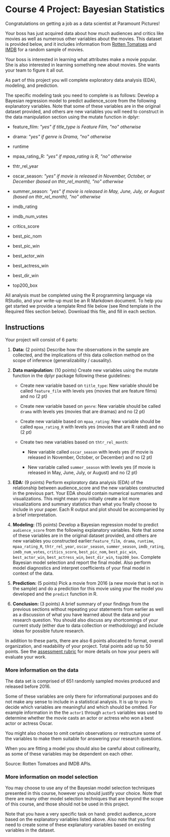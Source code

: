 # Course 4 Project: Bayesian Statistics

Congratulations on getting a job as a data scientist at Paramount Pictures! 

Your boss has just acquired data about how much audiences and critics like movies as well as numerous other variables about the movies. This dataset is provided below, and it includes information from [Rotten Tomatoes](https://www.rottentomatoes.com/) and [IMDB](https://www.imdb.com/) for a random sample of movies.

Your boss is interested in learning what attributes make a movie popular. She is also interested in learning something new about movies. She wants your team to figure it all out.

As part of this project you will complete exploratory data analysis (EDA), modeling, and prediction.

The specific modeling task you need to complete is as follows: Develop a Bayesian regression model to predict audience_score from the following explanatory variables. Note that some of these variables are in the original dataset provided, and others are new variables you will need to construct in the data manipulation section using the mutate function in dplyr:

- feature_film: *"yes" if title_type is Feature Film, "no" otherwise*

- drama: *"yes" if genre is Drama, "no" otherwise*

- runtime

- mpaa_rating_R: *"yes" if mpaa_rating is R, "no" otherwise*

- thtr_rel_year

- oscar_season: *"yes" if movie is released in November, October, or December (based on thtr_rel_month), "no" otherwise*

- summer_season: *"yes" if movie is released in May, June, July, or August (based on thtr_rel_month), "no" otherwise*

- imdb_rating

- imdb_num_votes

- critics_score

- best_pic_nom

- best_pic_win

- best_actor_win

- best_actress_win

- best_dir_win

- top200_box

All analysis must be completed using the R programming language via RStudio, and your write-up must be an R Markdown document. To help you get started we provide a template Rmd file below (see Rmd template in the Required files section below). Download this file, and fill in each section.

## Instructions

Your project will consist of 6 parts:

1. **Data:** (2 points) Describe how the observations in the sample are collected, and the implications of this data collection method on the scope of inference (generalizability / causality).

2. **Data manipulation:** (10 points) Create new variables using the mutate function in the dplyr package following these guidelines:

    * Create new variable based on `title_type`: New variable should be called `feature_film` with levels yes (movies that are feature films) and no (2 pt)

    * Create new variable based on `genre`: New variable should be called `drama` with levels yes (movies that are dramas) and no (2 pt)

    * Create new variable based on `mpaa_rating`: New variable should be called `mpaa_rating_R` with levels yes (movies that are R rated) and no (2 pt)

    * Create two new variables based on `thtr_rel_month`: 

        - New variable called `oscar_season` with levels yes (if movie is released in November, October, or December) and no (2 pt)

        - New variable called `summer_season` with levels yes (if movie is released in May, June, July, or August) and no (2 pt)

3. **EDA:** (9 points) Perform exploratory data analysis (EDA) of the relationship between audience_score and the new variables constructed in the previous part. Your EDA should contain numerical summaries and visualizations. This might mean you initially create a lot more visualizations and summary statistics than what you finally choose to include in your paper. Each R output and plot should be accompanied by a brief interpretation.

4. **Modeling:** (15 points) Develop a Bayesian regression model to predict `audience_score` from the following explanatory variables. Note that some of these variables are in the original dataset provided, and others are new variables you constructed earlier:`feature_film`,` drama`, `runtime`, `mpaa_rating_R`, `thtr_rel_year`, `oscar_season`, `summer_season`, `imdb_rating`, `imdb_num_votes`, `critics_score`, `best_pic_nom`, `best_pic_win`, `best_actor_win`, `best_actress_win`, `best_dir_win`, `top200_box`. Complete Bayesian model selection and report the final model. Also perform model diagnostics and interpret coefficients of your final model in context of the data.

5. **Prediction:** (5 points) Pick a movie from 2016 (a new movie that is not in the sample) and do a prediction for this movie using your the model you developed and the `predict` function in R.

6. **Conclusion:** (3 points) A brief summary of your findings from the previous sections without
 repeating your statements from earlier as well as a discussion of what you have learned about the data and your research question. You should also discuss any shortcomings of your current study (either due to data 
collection or methodology) and include ideas for possible future research.

In addition to these parts, there are also 6 points allocated to format, overall organization, and readability of your project. Total points add up to 50 points. See the [assessment rubric](https://statswithr.github.io/projects/04_bayesian/bayesian_project_rubric.Rmd) for more details on how your peers will evaluate your work.

### More information on the data

The data set is comprised of 651 randomly sampled movies produced and released before 2016.

Some of these variables are only there for informational purposes and do not make any sense to include in a statistical analysis. It is up to you to decide which variables are meaningful and which should be omitted. For example information in the the `actor1` through `actor5` variables was used to determine whether the movie casts an actor or actress who won a best actor or actress Oscar.

You might also choose to omit certain observations or restructure some of the variables to make them suitable for answering your research questions.

When you are fitting a model you should also be careful about collinearity, as some of these variables may be dependent on each other.

Source: Rotten Tomatoes and IMDB APIs.

### More information on model selection

You may choose to use any of the Bayesian model selection techniques presented in this course, however you should justify your choice. Note that there are many other model selection techniques that are beyond the scope of this course, and those should not be used in this project.

Note that you have a very specific task on hand: predict audience_score based on the explanatory variables listed above. Also note that you first need to create some of these explanatory variables based on existing variables in the dataset.
